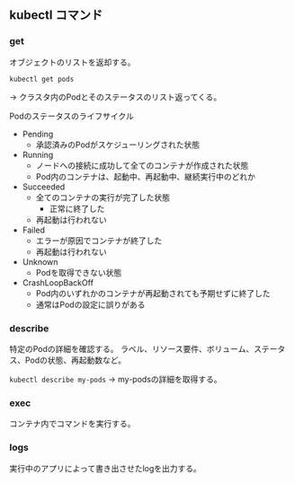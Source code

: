 ## kubectl コマンド

### get
オブジェクトのリストを返却する。

`kubectl get pods`

-> クラスタ内のPodとそのステータスのリスト返ってくる。

Podのステータスのライフサイクル
- Pending
  - 承認済みのPodがスケジューリングされた状態
- Running
  - ノードへの接続に成功して全てのコンテナが作成された状態
  - Pod内のコンテナは、起動中、再起動中、継続実行中のどれか
- Succeeded
  - 全てのコンテナの実行が完了した状態
    - 正常に終了した
  - 再起動は行われない
- Failed
  - エラーが原因でコンテナが終了した
  - 再起動は行われない
- Unknown
  - Podを取得できない状態
- CrashLoopBackOff
  - Pod内のいずれかのコンテナが再起動されても予期せずに終了した
  - 通常はPodの設定に誤りがある


### describe
特定のPodの詳細を確認する。
ラベル、リソース要件、ボリューム、ステータス、Podの状態、再起動数など。

`kubectl describe my-pods`
-> my-podsの詳細を取得する。

### exec
コンテナ内でコマンドを実行する。

### logs
実行中のアプリによって書き出させたlogを出力する。
